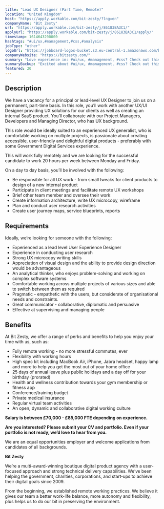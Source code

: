 ```yaml
---
title: "Lead UX Designer (Part Time, Remote)"
location: "United Kingdom"
host: "https://apply.workable.com/bit-zesty/?lng=en"
companyName: "Bit Zesty"
url: "https://apply.workable.com/bit-zesty/j/86183BA3C1/"
applyUrl: "https://apply.workable.com/bit-zesty/j/86183BA3C1/apply/"
timestamp: 1614643200000
hashtags: "#ui/ux,#management,#css,#analysis"
jobType: "other"
logoUrl: "https://jobboard-logos-bucket.s3.eu-central-1.amazonaws.com/bit-zesty"
companyWebsite: "https://bitzesty.com/"
summary: "Love experience in: #ui/ux, #management, #css? Check out this job post!"
summaryBackup: "Excited about #ui/ux, #management, #css? Check out this job post!"
featured: 20
---
```


## Description

We have a vacancy for a principal or lead-level UX Designer to join us on a permanent, part-time basis. In this role, you’ll work with another UX/UI Designer providing UX solutions for our clients as well as creating an internal SaaS product. You’ll collaborate with our Project Managers, Developers and Managing Director, who has UX background.

This role would be ideally suited to an experienced UX generalist, who is comfortable working on multiple projects, is passionate about creating accessible, user-friendly and delightful digital products - preferably with some Government Digital Services experience.

This will work fully remotely and we are looking for the successful candidate to work 20 hours per week between Monday and Friday.

On a day to day basis, you’ll be involved with the following:

*   Be responsible for all UX work - from small tweaks for client products to design of a new internal product
*   Participate in client meetings and facilitate remote UX workshops
*   Brief other team member and oversee their work
*   Create information architecture, write UX microcopy, wireframe
*   Plan and conduct user research activities
*   Create user journey maps, service blueprints, reports

## Requirements

Ideally, we’re looking for someone with the following:

*   Experienced as a lead level User Experience Designer
*   Experience in conducting user research
*   Strong UX microcopy writing skills
*   Appreciation of visual design and the ability to provide design direction would be advantageous
*   An analytical thinker, who enjoys problem-solving and working on complex software systems
*   Comfortable working across multiple projects of various sizes and able to switch between them as required
*   Pragmatic - empathetic with the users, but considerate of organisational needs and constraints.
*   Great communicator - collaborative, diplomatic and persuasive
*   Effective at supervising and managing people

## Benefits

At Bit Zesty, we offer a range of perks and benefits to help you enjoy your time with us, such as:

*   Fully remote working - no more stressful commutes, ever
*   Flexibility with working hours
*   High spec kit including MacBook Air, iPhone, Jabra headset, happy lamp and more to help you get the most out of your home office
*   25 days of annual leave plus public holidays and a day off for your birthday (prorated)
*   Health and wellness contribution towards your gym membership or fitness app
*   Conference/training budget
*   Private medical insurance
*   Regular virtual team activities
*   An open, dynamic and collaborative digital working culture

**Salary is between £70,000 - £85,000 FTE depending on experience.**

**Are you interested? Please submit your CV and portfolio. Even if your portfolio is not ready, we’d love to hear from you.**

We are an equal opportunities employer and welcome applications from candidates of all backgrounds.

**Bit Zesty**

We’re a multi-award-winning boutique digital product agency with a user-focused approach and strong technical delivery capabilities. We’ve been helping the government, charities, corporations, and start-ups to achieve their digital goals since 2009.

From the beginning, we established remote working practices. We believe it gives our team a better work-life balance, more autonomy and flexibility, plus helps us to do our bit in preserving the environment.
